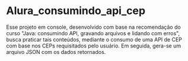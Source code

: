 # Alura_consumindo_api_cep
Esse projeto em console, desenvolvido com base na recomendação do curso "Java: consumindo API, gravando arquivos e lidando com erros", busca praticar tais conteúdos, mediante o consumo de uma API de CEP com base nos CEPs requisitados pelo usuário. Em seguida, gera-se um arquivo JSON com os dados retornados.
